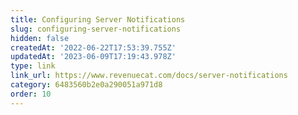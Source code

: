 ```yaml
---
title: Configuring Server Notifications
slug: configuring-server-notifications
hidden: false
createdAt: '2022-06-22T17:53:39.755Z'
updatedAt: '2023-06-09T17:19:43.978Z'
type: link
link_url: https://www.revenuecat.com/docs/server-notifications
category: 6483560b2e0a290051a971d8
order: 10
---
```

